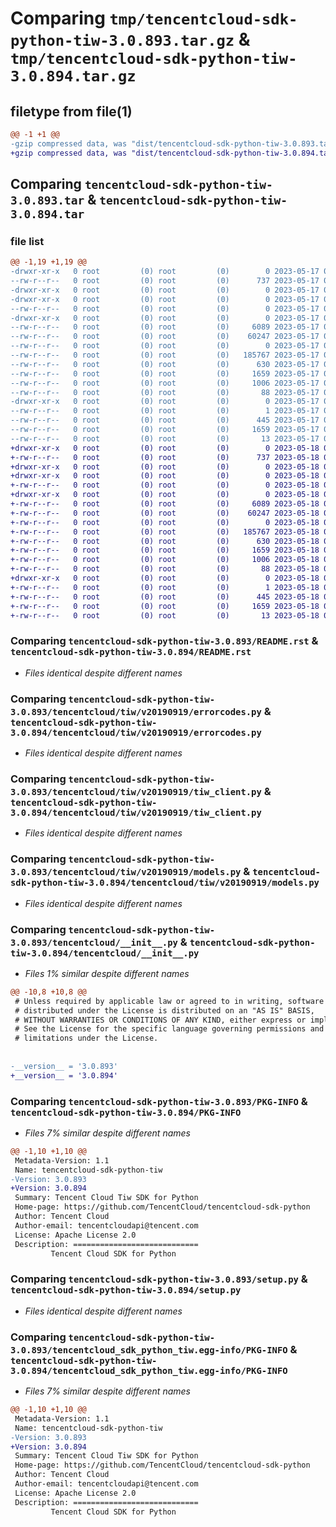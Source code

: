 # Comparing `tmp/tencentcloud-sdk-python-tiw-3.0.893.tar.gz` & `tmp/tencentcloud-sdk-python-tiw-3.0.894.tar.gz`

## filetype from file(1)

```diff
@@ -1 +1 @@
-gzip compressed data, was "dist/tencentcloud-sdk-python-tiw-3.0.893.tar", last modified: Wed May 17 03:43:06 2023, max compression
+gzip compressed data, was "dist/tencentcloud-sdk-python-tiw-3.0.894.tar", last modified: Thu May 18 00:39:53 2023, max compression
```

## Comparing `tencentcloud-sdk-python-tiw-3.0.893.tar` & `tencentcloud-sdk-python-tiw-3.0.894.tar`

### file list

```diff
@@ -1,19 +1,19 @@
-drwxr-xr-x   0 root         (0) root         (0)        0 2023-05-17 03:43:06.000000 tencentcloud-sdk-python-tiw-3.0.893/
--rw-r--r--   0 root         (0) root         (0)      737 2023-05-17 03:43:06.000000 tencentcloud-sdk-python-tiw-3.0.893/README.rst
-drwxr-xr-x   0 root         (0) root         (0)        0 2023-05-17 03:43:06.000000 tencentcloud-sdk-python-tiw-3.0.893/tencentcloud/
-drwxr-xr-x   0 root         (0) root         (0)        0 2023-05-17 03:43:06.000000 tencentcloud-sdk-python-tiw-3.0.893/tencentcloud/tiw/
--rw-r--r--   0 root         (0) root         (0)        0 2023-05-17 03:43:06.000000 tencentcloud-sdk-python-tiw-3.0.893/tencentcloud/tiw/__init__.py
-drwxr-xr-x   0 root         (0) root         (0)        0 2023-05-17 03:43:06.000000 tencentcloud-sdk-python-tiw-3.0.893/tencentcloud/tiw/v20190919/
--rw-r--r--   0 root         (0) root         (0)     6089 2023-05-17 03:43:06.000000 tencentcloud-sdk-python-tiw-3.0.893/tencentcloud/tiw/v20190919/errorcodes.py
--rw-r--r--   0 root         (0) root         (0)    60247 2023-05-17 03:43:06.000000 tencentcloud-sdk-python-tiw-3.0.893/tencentcloud/tiw/v20190919/tiw_client.py
--rw-r--r--   0 root         (0) root         (0)        0 2023-05-17 03:43:06.000000 tencentcloud-sdk-python-tiw-3.0.893/tencentcloud/tiw/v20190919/__init__.py
--rw-r--r--   0 root         (0) root         (0)   185767 2023-05-17 03:43:06.000000 tencentcloud-sdk-python-tiw-3.0.893/tencentcloud/tiw/v20190919/models.py
--rw-r--r--   0 root         (0) root         (0)      630 2023-05-17 03:43:06.000000 tencentcloud-sdk-python-tiw-3.0.893/tencentcloud/__init__.py
--rw-r--r--   0 root         (0) root         (0)     1659 2023-05-17 03:43:06.000000 tencentcloud-sdk-python-tiw-3.0.893/PKG-INFO
--rw-r--r--   0 root         (0) root         (0)     1006 2023-05-17 03:43:06.000000 tencentcloud-sdk-python-tiw-3.0.893/setup.py
--rw-r--r--   0 root         (0) root         (0)       88 2023-05-17 03:43:06.000000 tencentcloud-sdk-python-tiw-3.0.893/setup.cfg
-drwxr-xr-x   0 root         (0) root         (0)        0 2023-05-17 03:43:06.000000 tencentcloud-sdk-python-tiw-3.0.893/tencentcloud_sdk_python_tiw.egg-info/
--rw-r--r--   0 root         (0) root         (0)        1 2023-05-17 03:43:06.000000 tencentcloud-sdk-python-tiw-3.0.893/tencentcloud_sdk_python_tiw.egg-info/dependency_links.txt
--rw-r--r--   0 root         (0) root         (0)      445 2023-05-17 03:43:06.000000 tencentcloud-sdk-python-tiw-3.0.893/tencentcloud_sdk_python_tiw.egg-info/SOURCES.txt
--rw-r--r--   0 root         (0) root         (0)     1659 2023-05-17 03:43:06.000000 tencentcloud-sdk-python-tiw-3.0.893/tencentcloud_sdk_python_tiw.egg-info/PKG-INFO
--rw-r--r--   0 root         (0) root         (0)       13 2023-05-17 03:43:06.000000 tencentcloud-sdk-python-tiw-3.0.893/tencentcloud_sdk_python_tiw.egg-info/top_level.txt
+drwxr-xr-x   0 root         (0) root         (0)        0 2023-05-18 00:39:53.000000 tencentcloud-sdk-python-tiw-3.0.894/
+-rw-r--r--   0 root         (0) root         (0)      737 2023-05-18 00:39:53.000000 tencentcloud-sdk-python-tiw-3.0.894/README.rst
+drwxr-xr-x   0 root         (0) root         (0)        0 2023-05-18 00:39:53.000000 tencentcloud-sdk-python-tiw-3.0.894/tencentcloud/
+drwxr-xr-x   0 root         (0) root         (0)        0 2023-05-18 00:39:53.000000 tencentcloud-sdk-python-tiw-3.0.894/tencentcloud/tiw/
+-rw-r--r--   0 root         (0) root         (0)        0 2023-05-18 00:39:53.000000 tencentcloud-sdk-python-tiw-3.0.894/tencentcloud/tiw/__init__.py
+drwxr-xr-x   0 root         (0) root         (0)        0 2023-05-18 00:39:53.000000 tencentcloud-sdk-python-tiw-3.0.894/tencentcloud/tiw/v20190919/
+-rw-r--r--   0 root         (0) root         (0)     6089 2023-05-18 00:39:53.000000 tencentcloud-sdk-python-tiw-3.0.894/tencentcloud/tiw/v20190919/errorcodes.py
+-rw-r--r--   0 root         (0) root         (0)    60247 2023-05-18 00:39:53.000000 tencentcloud-sdk-python-tiw-3.0.894/tencentcloud/tiw/v20190919/tiw_client.py
+-rw-r--r--   0 root         (0) root         (0)        0 2023-05-18 00:39:53.000000 tencentcloud-sdk-python-tiw-3.0.894/tencentcloud/tiw/v20190919/__init__.py
+-rw-r--r--   0 root         (0) root         (0)   185767 2023-05-18 00:39:53.000000 tencentcloud-sdk-python-tiw-3.0.894/tencentcloud/tiw/v20190919/models.py
+-rw-r--r--   0 root         (0) root         (0)      630 2023-05-18 00:39:53.000000 tencentcloud-sdk-python-tiw-3.0.894/tencentcloud/__init__.py
+-rw-r--r--   0 root         (0) root         (0)     1659 2023-05-18 00:39:53.000000 tencentcloud-sdk-python-tiw-3.0.894/PKG-INFO
+-rw-r--r--   0 root         (0) root         (0)     1006 2023-05-18 00:39:53.000000 tencentcloud-sdk-python-tiw-3.0.894/setup.py
+-rw-r--r--   0 root         (0) root         (0)       88 2023-05-18 00:39:53.000000 tencentcloud-sdk-python-tiw-3.0.894/setup.cfg
+drwxr-xr-x   0 root         (0) root         (0)        0 2023-05-18 00:39:53.000000 tencentcloud-sdk-python-tiw-3.0.894/tencentcloud_sdk_python_tiw.egg-info/
+-rw-r--r--   0 root         (0) root         (0)        1 2023-05-18 00:39:53.000000 tencentcloud-sdk-python-tiw-3.0.894/tencentcloud_sdk_python_tiw.egg-info/dependency_links.txt
+-rw-r--r--   0 root         (0) root         (0)      445 2023-05-18 00:39:53.000000 tencentcloud-sdk-python-tiw-3.0.894/tencentcloud_sdk_python_tiw.egg-info/SOURCES.txt
+-rw-r--r--   0 root         (0) root         (0)     1659 2023-05-18 00:39:53.000000 tencentcloud-sdk-python-tiw-3.0.894/tencentcloud_sdk_python_tiw.egg-info/PKG-INFO
+-rw-r--r--   0 root         (0) root         (0)       13 2023-05-18 00:39:53.000000 tencentcloud-sdk-python-tiw-3.0.894/tencentcloud_sdk_python_tiw.egg-info/top_level.txt
```

### Comparing `tencentcloud-sdk-python-tiw-3.0.893/README.rst` & `tencentcloud-sdk-python-tiw-3.0.894/README.rst`

 * *Files identical despite different names*

### Comparing `tencentcloud-sdk-python-tiw-3.0.893/tencentcloud/tiw/v20190919/errorcodes.py` & `tencentcloud-sdk-python-tiw-3.0.894/tencentcloud/tiw/v20190919/errorcodes.py`

 * *Files identical despite different names*

### Comparing `tencentcloud-sdk-python-tiw-3.0.893/tencentcloud/tiw/v20190919/tiw_client.py` & `tencentcloud-sdk-python-tiw-3.0.894/tencentcloud/tiw/v20190919/tiw_client.py`

 * *Files identical despite different names*

### Comparing `tencentcloud-sdk-python-tiw-3.0.893/tencentcloud/tiw/v20190919/models.py` & `tencentcloud-sdk-python-tiw-3.0.894/tencentcloud/tiw/v20190919/models.py`

 * *Files identical despite different names*

### Comparing `tencentcloud-sdk-python-tiw-3.0.893/tencentcloud/__init__.py` & `tencentcloud-sdk-python-tiw-3.0.894/tencentcloud/__init__.py`

 * *Files 1% similar despite different names*

```diff
@@ -10,8 +10,8 @@
 # Unless required by applicable law or agreed to in writing, software
 # distributed under the License is distributed on an "AS IS" BASIS,
 # WITHOUT WARRANTIES OR CONDITIONS OF ANY KIND, either express or implied.
 # See the License for the specific language governing permissions and
 # limitations under the License.
 
 
-__version__ = '3.0.893'
+__version__ = '3.0.894'
```

### Comparing `tencentcloud-sdk-python-tiw-3.0.893/PKG-INFO` & `tencentcloud-sdk-python-tiw-3.0.894/PKG-INFO`

 * *Files 7% similar despite different names*

```diff
@@ -1,10 +1,10 @@
 Metadata-Version: 1.1
 Name: tencentcloud-sdk-python-tiw
-Version: 3.0.893
+Version: 3.0.894
 Summary: Tencent Cloud Tiw SDK for Python
 Home-page: https://github.com/TencentCloud/tencentcloud-sdk-python
 Author: Tencent Cloud
 Author-email: tencentcloudapi@tencent.com
 License: Apache License 2.0
 Description: ============================
         Tencent Cloud SDK for Python
```

### Comparing `tencentcloud-sdk-python-tiw-3.0.893/setup.py` & `tencentcloud-sdk-python-tiw-3.0.894/setup.py`

 * *Files identical despite different names*

### Comparing `tencentcloud-sdk-python-tiw-3.0.893/tencentcloud_sdk_python_tiw.egg-info/PKG-INFO` & `tencentcloud-sdk-python-tiw-3.0.894/tencentcloud_sdk_python_tiw.egg-info/PKG-INFO`

 * *Files 7% similar despite different names*

```diff
@@ -1,10 +1,10 @@
 Metadata-Version: 1.1
 Name: tencentcloud-sdk-python-tiw
-Version: 3.0.893
+Version: 3.0.894
 Summary: Tencent Cloud Tiw SDK for Python
 Home-page: https://github.com/TencentCloud/tencentcloud-sdk-python
 Author: Tencent Cloud
 Author-email: tencentcloudapi@tencent.com
 License: Apache License 2.0
 Description: ============================
         Tencent Cloud SDK for Python
```

